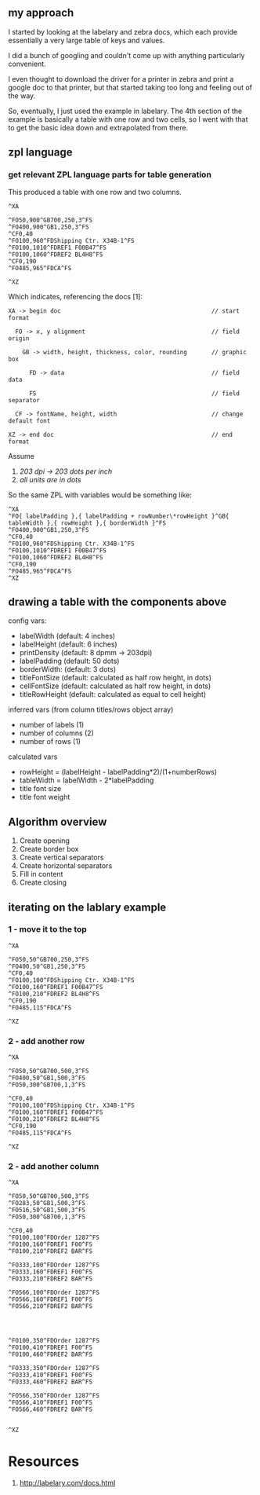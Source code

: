 ## my approach

I started by looking at the labelary and zebra docs, which each provide
essentially a very large table of keys and values.

I did a bunch of googling and couldn't come up with anything particularly convenient.

I even thought to download the driver for a printer in zebra and print a google doc
to that printer, but that started taking too long and feeling out of the way.

So, eventually, I just used the example in labelary. The 4th section of the example
is basically a table with one row and two cells, so I went with that to get the basic
idea down and extrapolated from there.

## zpl language

### get relevant ZPL language parts for table generation

This produced a table with one row and two columns.

```
^XA

^FO50,900^GB700,250,3^FS
^FO400,900^GB1,250,3^FS
^CF0,40
^FO100,960^FDShipping Ctr. X34B-1^FS
^FO100,1010^FDREF1 F00B47^FS
^FO100,1060^FDREF2 BL4H8^FS
^CF0,190
^FO485,965^FDCA^FS

^XZ
```

Which indicates, referencing the docs [1]:

```
XA -> begin doc                                           // start format

  FO -> x, y alignment                                    // field origin

    GB -> width, height, thickness, color, rounding       // graphic box

      FD -> data                                          // field data

      FS                                                  // field separator
 
  CF -> fontName, height, width                           // change default font

XZ -> end doc                                             // end format
```

Assume
1. _203 dpi -> 203 dots per inch_
2. _all units are in dots_

So the same ZPL with variables would be something like:
```
^XA
^FO{ labelPadding },{ labelPadding + rowNumber\*rowHeight }^GB{ tableWidth },{ rowHeight },{ borderWidth }^FS
^FO400,900^GB1,250,3^FS
^CF0,40
^FO100,960^FDShipping Ctr. X34B-1^FS
^FO100,1010^FDREF1 F00B47^FS
^FO100,1060^FDREF2 BL4H8^FS
^CF0,190
^FO485,965^FDCA^FS
^XZ
```


## drawing a table with the components above

config vars:

- labelWidth (default: 4 inches)
- labelHeight (default: 6 inches)
- printDensity (default: 8 dpmm -> 203dpi)
- labelPadding (default: 50 dots)
- borderWidth: (default: 3 dots)
- titleFontSize (default: calculated as half row height, in dots)
- cellFontSize (default: calculated as half row height, in dots)
- titleRowHeight (default: calculated as equal to cell height)

inferred vars (from column titles/rows object array)

- number of labels (1)
- number of columns (2)
- number of rows (1)

calculated vars

- rowHeight = (labelHeight - labelPadding\*2)/(1+numberRows)
- tableWidth = labelWidth - 2\*labelPadding
- title font size
- title font weight


## Algorithm overview

1. Create opening
2. Create border box
3. Create vertical separators
4. Create horizontal separators
5. Fill in content
6. Create closing











## iterating on the lablary example

### 1 - move it to the top
```
^XA

^FO50,50^GB700,250,3^FS
^FO400,50^GB1,250,3^FS
^CF0,40
^FO100,100^FDShipping Ctr. X34B-1^FS
^FO100,160^FDREF1 F00B47^FS
^FO100,210^FDREF2 BL4H8^FS
^CF0,190
^FO485,115^FDCA^FS

^XZ
```

### 2 - add another row
```
^XA

^FO50,50^GB700,500,3^FS
^FO400,50^GB1,500,3^FS
^FO50,300^GB700,1,3^FS

^CF0,40
^FO100,100^FDShipping Ctr. X34B-1^FS
^FO100,160^FDREF1 F00B47^FS
^FO100,210^FDREF2 BL4H8^FS
^CF0,190
^FO485,115^FDCA^FS

^XZ
```

### 2 - add another column
```
^XA

^FO50,50^GB700,500,3^FS
^FO283,50^GB1,500,3^FS
^FO516,50^GB1,500,3^FS
^FO50,300^GB700,1,3^FS

^CF0,40
^FO100,100^FDOrder 1287^FS
^FO100,160^FDREF1 F00^FS
^FO100,210^FDREF2 BAR^FS

^FO333,100^FDOrder 1287^FS
^FO333,160^FDREF1 F00^FS
^FO333,210^FDREF2 BAR^FS

^FO566,100^FDOrder 1287^FS
^FO566,160^FDREF1 F00^FS
^FO566,210^FDREF2 BAR^FS




^FO100,350^FDOrder 1287^FS
^FO100,410^FDREF1 F00^FS
^FO100,460^FDREF2 BAR^FS

^FO333,350^FDOrder 1287^FS
^FO333,410^FDREF1 F00^FS
^FO333,460^FDREF2 BAR^FS

^FO566,350^FDOrder 1287^FS
^FO566,410^FDREF1 F00^FS
^FO566,460^FDREF2 BAR^FS


^XZ
```




# Resources

1. http://labelary.com/docs.html
